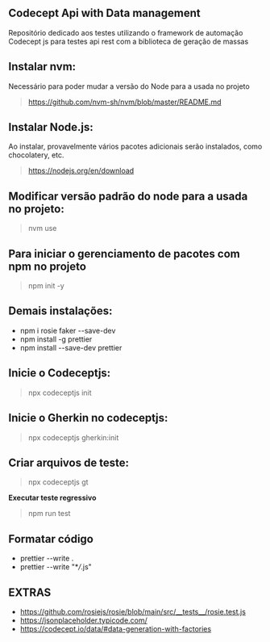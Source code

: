 ## Codecept Api with Data management

Repositório dedicado aos testes utilizando o framework de automação Codecept js para testes api rest com a biblioteca de geração de massas

## Instalar nvm:

Necessário para poder mudar a versão do Node para a usada no projeto

> https://github.com/nvm-sh/nvm/blob/master/README.md

## Instalar Node.js:

Ao instalar, provavelmente vários pacotes adicionais serão instalados, como chocolatery, etc.

> https://nodejs.org/en/download

## Modificar versão padrão do node para a usada no projeto:

> nvm use

## Para iniciar o gerenciamento de pacotes com npm no projeto

> npm init -y

## Demais instalações:

- npm i rosie faker --save-dev
- npm install -g prettier
- npm install --save-dev prettier

## Inicie o Codeceptjs:

> npx codeceptjs init

## Inicie o Gherkin no codeceptjs:

> npx codeceptjs gherkin:init

## Criar arquivos de teste:

> npx codeceptjs gt

**Executar teste regressivo**

> npm run test

## Formatar código

- prettier --write .
- prettier --write "\*_/_.js"

## EXTRAS

- https://github.com/rosiejs/rosie/blob/main/src/__tests__/rosie.test.js
- https://jsonplaceholder.typicode.com/
- https://codecept.io/data/#data-generation-with-factories
